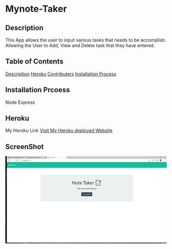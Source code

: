 # Mynote-Taker 

## Description
This App allows the user to input various tasks that needs to be accomplish. Allowing the User to Add, View and Delete task that they have entered. 

## Table of Contents
[Description](#description)
[Heroku](#heroku)
[Contributers](#contributors)
[Installation Process](#installation)
   
## Installation Prcoess
Node
Express

## Heroku
My Heroku Link 
<a href= "https://dry-castle-92050.herokuapp.com">Visit My Heroku deployed Website</a>

## ScreenShot
<img src="./screenshots/mynotetaker.png" alt="my-notetaker">



